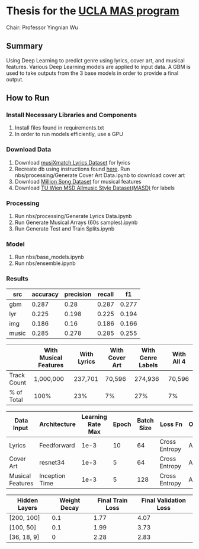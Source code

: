 # Thesis for the [UCLA MAS program](https://master.stat.ucla.edu/)

Chair: Professor Yingnian Wu

## Summary
Using Deep Learning to predict genre using lyrics, cover art, and musical features. Various Deep Learning models are applied to input data. A GBM is used to take outputs from the 3 base models in order to provide a final output.

## How to Run
### Install Necessary Libraries and Components
1. Install files found in requirements.txt
2. In order to run models efficiently, use a GPU

### Download Data
1. Download [musiXmatch Lyrics Dataset](http://millionsongdataset.com/musixmatch/#getting) for lyrics
2. Recreate db using instructions found [here](https://github.com/lalinsky/mbdata). Run nbs/processing/Generate Cover Art Data.ipynb to download cover art
3.  Download [Million Song Dataset](https://aws.amazon.com/datasets/million-song-dataset/) for musical features
4. Download [TU Wien MSD Allmusic Style Dataset(MASD)](http://www.ifs.tuwien.ac.at/mir/msd/download.html#groundtruth) for labels

### Processing
1. Run nbs/processing/Generate Lyrics Data.ipynb
2. Run Generate Musical Arrays (60s samples).ipynb
3. Run Generate Test and Train Splits.ipynb

### Model
1. Run nbs/base_models.ipynb
2. Run nbs/ensemble.ipynb

### Results
| src   | accuracy | precision | recall | f1    |
|-------|----------|-----------|--------|-------|
| gbm   | 0.287    | 0.28      | 0.287  | 0.277 |
| lyr   | 0.225    | 0.198     | 0.225  | 0.194 |
| img   | 0.186    | 0.16      | 0.186  | 0.166 |
| music | 0.285    | 0.278     | 0.285  | 0.255 |




|             | With Musical Features | With Lyrics | With Cover Art | With Genre Labels | With All 4 |
|-------------|-----------------------|-------------|----------------|-------------------|------------|
| Track Count | 1,000,000             | 237,701     | 70,596         | 274,936           | 70,596     |
| % of Total  | 100%                  | 23%         | 7%             | 27%               | 7%         |


| Data Input       | Architecture   | Learning Rate Max | Epoch | Batch Size | Loss Fn        | Optimizer | Data Transform     |
|------------------|----------------|-------------------|-------|------------|----------------|-----------|--------------------|
| Lyrics           | Feedforward    | 1e-3              | 10    | 64         | Cross Entropy  | Adam      | Feature Selection  |
| Cover Art        | resnet34       | 1e-3              | 5     | 64         | Cross Entropy  | Adam      | Image Augmentation |
| Musical Features | Inception Time | 1e-3              | 5     | 128        | Cross Entropy  | Adam      | Standardization    |


| Hidden Layers | Weight Decay | Final Train Loss | Final Validation Loss |
|---------------|--------------|------------------|-----------------------|
| [200, 100]    | 0.1          | 1.77             | 4.07                  |
| [100, 50]     | 0.1          | 1.99             | 3.73                  |
| [36, 18, 9]   | 0            | 2.28             | 2.83                  |
